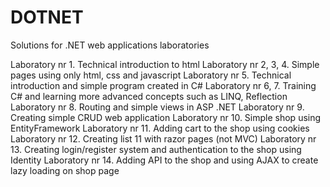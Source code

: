 # DOTNET
Solutions for .NET web applications laboratories 

Laboratory nr 1. Technical introduction to html
Laboratory nr 2, 3, 4. Simple pages using only html, css and javascript 
Laboratory nr 5. Technical introduction and simple program created in C#
Laboratory nr 6, 7. Training C# and learning more advanced concepts such as LINQ, Reflection
Laboratory nr 8. Routing and simple views in ASP .NET
Laboratory nr 9. Creating simple CRUD web application
Laboratory nr 10. Simple shop using EntityFramework
Laboratory nr 11. Adding cart to the shop using cookies
Laboratory nr 12. Creating list 11 with razor pages (not MVC)
Laboratory nr 13. Creating login/register system and authentication to the shop using Identity
Laboratory nr 14. Adding API to the shop and using AJAX to create lazy loading on shop page

